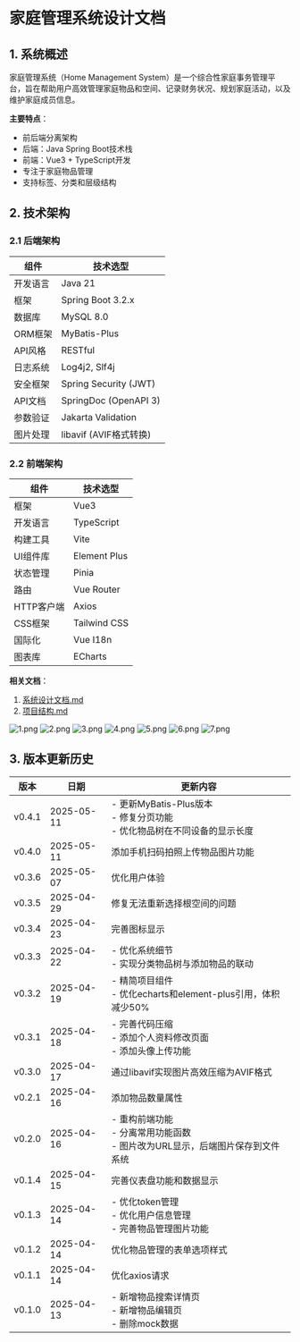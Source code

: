 # 家庭管理系统设计文档

## 1. 系统概述

家庭管理系统（Home Management System）是一个综合性家庭事务管理平台，旨在帮助用户高效管理家庭物品和空间、记录财务状况、规划家庭活动，以及维护家庭成员信息。

**主要特点**：
- 前后端分离架构
- 后端：Java Spring Boot技术栈
- 前端：Vue3 + TypeScript开发
- 专注于家庭物品管理
- 支持标签、分类和层级结构

## 2. 技术架构

### 2.1 后端架构

| 组件 | 技术选型 |
|------|----------|
| 开发语言 | Java 21 |
| 框架 | Spring Boot 3.2.x |
| 数据库 | MySQL 8.0 |
| ORM框架 | MyBatis-Plus |
| API风格 | RESTful |
| 日志系统 | Log4j2, Slf4j |
| 安全框架 | Spring Security (JWT) |
| API文档 | SpringDoc (OpenAPI 3) |
| 参数验证 | Jakarta Validation |
| 图片处理 | libavif (AVIF格式转换) |

### 2.2 前端架构

| 组件 | 技术选型 |
|------|----------|
| 框架 | Vue3 |
| 开发语言 | TypeScript |
| 构建工具 | Vite |
| UI组件库 | Element Plus |
| 状态管理 | Pinia |
| 路由 | Vue Router |
| HTTP客户端 | Axios |
| CSS框架 | Tailwind CSS |
| 国际化 | Vue I18n |
| 图表库 | ECharts |

**相关文档**：
1. [系统设计文档.md](%CF%B5%CD%B3%C9%E8%BC%C6%CE%C4%B5%B5.md)
2. [项目结构.md](%CF%EE%C4%BF%BD%E1%B9%B9.md)

![1.png](doc/1.png)
![2.png](doc/2.png)
![3.png](doc/3.png)
![4.png](doc/4.png)
![5.png](doc/5.png)
![6.png](doc/6.png)
![7.png](doc/7.png)


## 3. 版本更新历史

| 版本 | 日期 | 更新内容 |
|------|------|----------|
| v0.4.1 | 2025-05-11 | - 更新MyBatis-Plus版本<br>- 修复分页功能<br>- 优化物品树在不同设备的显示长度 |
| v0.4.0 | 2025-05-11 | 添加手机扫码拍照上传物品图片功能 |
| v0.3.6 | 2025-05-07 | 优化用户体验 |
| v0.3.5 | 2025-04-29 | 修复无法重新选择根空间的问题 |
| v0.3.4 | 2025-04-23 | 完善图标显示 |
| v0.3.3 | 2025-04-22 | - 优化系统细节<br>- 实现分类物品树与添加物品的联动 |
| v0.3.2 | 2025-04-19 | - 精简项目组件<br>- 优化echarts和element-plus引用，体积减少50% |
| v0.3.1 | 2025-04-18 | - 完善代码压缩<br>- 添加个人资料修改页面<br>- 添加头像上传功能 |
| v0.3.0 | 2025-04-17 | 通过libavif实现图片高效压缩为AVIF格式 |
| v0.2.1 | 2025-04-16 | 添加物品数量属性 |
| v0.2.0 | 2025-04-16 | - 重构前端功能<br>- 分离常用功能函数<br>- 图片改为URL显示，后端图片保存到文件系统 |
| v0.1.4 | 2025-04-15 | 完善仪表盘功能和数据显示 |
| v0.1.3 | 2025-04-14 | - 优化token管理<br>- 优化用户信息管理<br>- 完善物品管理图片功能 |
| v0.1.2 | 2025-04-14 | 优化物品管理的表单选项样式 |
| v0.1.1 | 2025-04-14 | 优化axios请求 |
| v0.1.0 | 2025-04-13 | - 新增物品搜索详情页<br>- 新增物品编辑页<br>- 删除mock数据